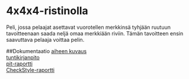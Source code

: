 # 4x4x4-ristinolla

Peli, jossa pelaajat asettavat vuorotellen merkkinsä tyhjään ruutuun tavoitteenaan saada neljä omaa merkkiään riviin. Tämän tavoitteen ensin saavuttava pelaaja voittaa pelin.

##Dokumentaatio
[aiheen kuvaus](dokumentaatio/aiheenKuvausJaRakenne.md)  
[tuntikirjanpito](dokumentaatio/tuntikirjanpito.md)  
[pit-raportti](https://htmlpreview.github.io/?https://github.com/EnsioS/4x4x4-ristinolla/blob/master/dokumentaatio/pit-raportti/201702162235/index.html)  
[CheckStyle-raportti](https://htmlpreview.github.io/?https://github.com/EnsioS/4x4x4-ristinolla/blob/master/dokumentaatio/checkstyle/checkstyle.html)  
